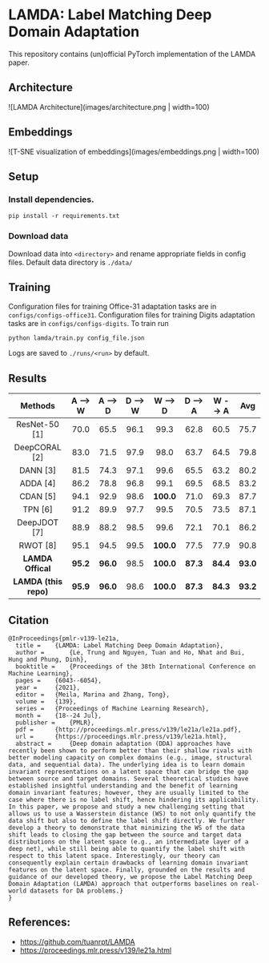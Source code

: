 # LAMDA: Label Matching Deep Domain Adaptation
This repository contains (un)official PyTorch implementation of the LAMDA paper.

## Architecture
![LAMDA Architecture](images/architecture.png | width=100)

## Embeddings
![T-SNE visualization of embeddings](images/embeddings.png | width=100)

## Setup
### Install dependencies.
```shell
pip install -r requirements.txt
```
### Download data
Download data into `<directory>` and rename appropriate fields in config files.
Default data directory is `./data/`

## Training
Configuration files for training Office-31 adaptation tasks are in `configs/configs-office31`.
Configuration files for training Digits adaptation tasks are in `configs/configs-digits`.
To train run
```shell
python lamda/train.py config_file.json
```

Logs are saved to `./runs/<run>` by default.

## Results
| Methods               | **A** --> **W** | **A** --> **D** | **D** --> **W** | **W** --> **D** | **D** --> **A** | **W** --> **A** |   Avg    |
| :-----------:         | :-------------: | :-------------: | :-------------: | :-------------: | :-------------: | :-------------: | :------: |
| ResNet-50 [1]         |      70.0       |      65.5       |      96.1       |      99.3       |      62.8       |      60.5       |   75.7   |
| DeepCORAL [2]         |      83.0       |      71.5       |      97.9       |      98.0       |      63.7       |      64.5       |   79.8   |
| DANN [3]              |      81.5       |      74.3       |      97.1       |      99.6       |      65.5       |      63.2       |   80.2   |
| ADDA [4]              |      86.2       |      78.8       |      96.8       |      99.1       |      69.5       |      68.5       |   83.2   |
| CDAN [5]              |      94.1       |      92.9       |      98.6       |    **100.0**    |      71.0       |      69.3       |   87.7   |
| TPN [6]               |      91.2       |      89.9       |      97.7       |      99.5       |      70.5       |      73.5       |   87.1   |
| DeepJDOT [7]          |      88.9       |      88.2       |      98.5       |      99.6       |      72.1       |      70.1       |   86.2   |
| RWOT [8]              |      95.1       |      94.5       |      99.5       |    **100.0**    |      77.5       |      77.9       |   90.8   |
| **LAMDA Offical**     |    **95.2**     |    **96.0**     |      98.5       |    **100.0**    |    **87.3**     |    **84.4**     | **93.0** |
| **LAMDA (this repo)** |    **95.9**     |    **96.0**     |      98.6       |    **100.0**    |    **87.3**     |    **84.3**     | **93.2** |

## Citation

```
@InProceedings{pmlr-v139-le21a,
  title = 	 {LAMDA: Label Matching Deep Domain Adaptation},
  author =       {Le, Trung and Nguyen, Tuan and Ho, Nhat and Bui, Hung and Phung, Dinh},
  booktitle = 	 {Proceedings of the 38th International Conference on Machine Learning},
  pages = 	 {6043--6054},
  year = 	 {2021},
  editor = 	 {Meila, Marina and Zhang, Tong},
  volume = 	 {139},
  series = 	 {Proceedings of Machine Learning Research},
  month = 	 {18--24 Jul},
  publisher =    {PMLR},
  pdf = 	 {http://proceedings.mlr.press/v139/le21a/le21a.pdf},
  url = 	 {https://proceedings.mlr.press/v139/le21a.html},
  abstract = 	 {Deep domain adaptation (DDA) approaches have recently been shown to perform better than their shallow rivals with better modeling capacity on complex domains (e.g., image, structural data, and sequential data). The underlying idea is to learn domain invariant representations on a latent space that can bridge the gap between source and target domains. Several theoretical studies have established insightful understanding and the benefit of learning domain invariant features; however, they are usually limited to the case where there is no label shift, hence hindering its applicability. In this paper, we propose and study a new challenging setting that allows us to use a Wasserstein distance (WS) to not only quantify the data shift but also to define the label shift directly. We further develop a theory to demonstrate that minimizing the WS of the data shift leads to closing the gap between the source and target data distributions on the latent space (e.g., an intermediate layer of a deep net), while still being able to quantify the label shift with respect to this latent space. Interestingly, our theory can consequently explain certain drawbacks of learning domain invariant features on the latent space. Finally, grounded on the results and guidance of our developed theory, we propose the Label Matching Deep Domain Adaptation (LAMDA) approach that outperforms baselines on real-world datasets for DA problems.}
}
```

## References:
- https://github.com/tuanrpt/LAMDA
- https://proceedings.mlr.press/v139/le21a.html
